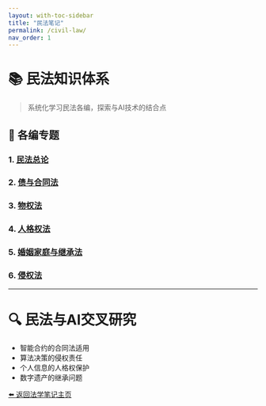 ```yaml
---
layout: with-toc-sidebar
title: "民法笔记"
permalink: /civil-law/
nav_order: 1
---
```


# 📚 民法知识体系

> 系统化学习民法各编，探索与AI技术的结合点

## 🎯 各编专题

### 1. [民法总论](/civil-law-general-theory/)

### 2. [债与合同法](/civil-law-obligation-contract/)

### 3. [物权法](/civil-law-property-law/)

### 4. [人格权法](/civil-law-personality-rights/)

### 5. [婚姻家庭与继承法](/civil-law-family-inheritance/)

### 6. [侵权法](/civil-law-tort-law/)

---

# 🔍 民法与AI交叉研究
- 智能合约的合同法适用
- 算法决策的侵权责任
- 个人信息的人格权保护
- 数字遗产的继承问题

[⬅️ 返回法学笔记主页](/legal-notes/)
